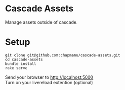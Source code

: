 # Cascade Assets
Manage assets outside of cascade.

# Setup
```
git clone git@github.com:chapmanu/cascade-assets.git
cd cascade-assets
bundle install
rake serve
```
Send your browser to [http://localhost:5000](http://localhost:5000)  
Turn on your livereload extention (optional)

